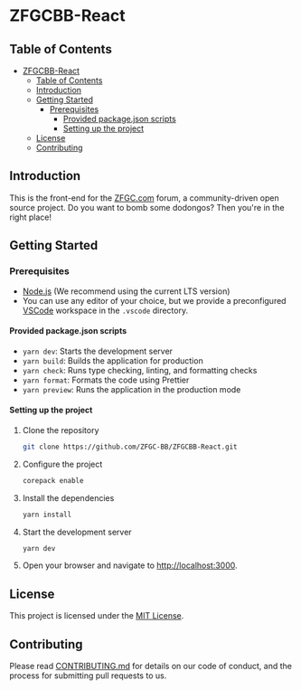 # ZFGCBB-React

## Table of Contents

- [ZFGCBB-React](#zfgcbb-react)
  - [Table of Contents](#table-of-contents)
  - [Introduction](#introduction)
  - [Getting Started](#getting-started)
    - [Prerequisites](#prerequisites)
      - [Provided package.json scripts](#provided-packagejson-scripts)
      - [Setting up the project](#setting-up-the-project)
  - [License](#license)
  - [Contributing](#contributing)

## Introduction

This is the front-end for the [ZFGC.com](https://zfgc.com) forum, a community-driven open source project. Do you want to bomb some dodongos? Then you're in the right place!

## Getting Started

### Prerequisites

- [Node.js](https://nodejs.org/en/download/) (We recommend using the current LTS version)
- You can use any editor of your choice, but we provide a preconfigured [VSCode](https://code.visualstudio.com/) workspace in the `.vscode` directory.

#### Provided package.json scripts

- `yarn dev`: Starts the development server
- `yarn build`: Builds the application for production
- `yarn check`: Runs type checking, linting, and formatting checks
- `yarn format`: Formats the code using Prettier
- `yarn preview`: Runs the application in the production mode
<!-- - `yarn preview:ssr`: Runs the application in the production mode with server-side rendering
- `yarn start`: Runs the application in production mode with server-side rendering -->

#### Setting up the project

1. Clone the repository

   ```bash
   git clone https://github.com/ZFGC-BB/ZFGCBB-React.git
   ```

2. Configure the project

   ```bash
   corepack enable
   ```

3. Install the dependencies

   ```bash
   yarn install
   ```

4. Start the development server

   ```bash
   yarn dev
   ```

5. Open your browser and navigate to <http://localhost:3000>.

## License

This project is licensed under the [MIT License](LICENSE).

## Contributing

Please read [CONTRIBUTING.md](CONTRIBUTING.md) for details on our code of conduct, and the process for submitting pull requests to us.

<!-- ## Acknowledgments
FIXME: #97 add a script to automatically generate this section.
We would like to thank the following people for their contributions to this project: -->
